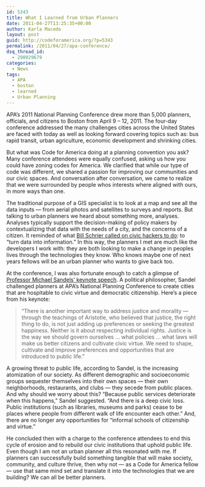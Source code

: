 ```yaml
---
id: 5343
title: What I Learned from Urban Planners
date: 2011-04-27T13:25:35+00:00
author: Karla Macedo
layout: post
guid: http://codeforamerica.org/?p=5343
permalink: /2011/04/27/apa-conference/
dsq_thread_id:
  - 290029679
categories:
  - News
tags:
  - APA
  - boston
  - learned
  - Urban Planning
---
```

APA&#8217;s 2011 National Planning Conference drew more than 5,000 planners, officials, and citizens to Boston from April 9 &#8211; 12, 2011. The four-day conference addressed the many challenges cities across the United States are faced with today as well as looking forward covering topics such as: bus rapid transit, urban agriculture, economic development and shrinking cities.

But what was Code for America doing at a planning convention you ask? Many conference attendees were equally confused, asking us how you could have zoning codes for America. We clarified that while our type of code was different, we shared a passion for improving our communities and our civic spaces. And conversation after conversation, we came to realize that we were surrounded by people whos interests where aligned with ours, in more ways than one.

The traditional purpose of a GIS specialist is to look at a map and see all the data inputs &#8212; from aerial photos and satellites to surveys and reports. But talking to urban planners we heard about something more, analyses. Analyses typically support the decision-making of policy makers by contextualizing that data with the needs of a city, and the concerns of a citizen. It reminded of what [Bill Schrier called on civic hackers to do](http://codeforamerica.org/2011/02/25/data-camp-seattle-northwest-gov-2-0-geeks-make-it-look-easy/): to “turn data into information.” In this way, the planners I met are much like the developers I work with: they are both looking to make a change in peoples lives through the technologies they know. Who knows maybe one of next years fellows will be an urban planner who wants to give back too.

At the conference, I was also fortunate enough to catch a glimpse of [Professor Michael Sandels&#8217; keynote speech](http://www.planning.org/conference/news/coverage/openingkeynote.htm). A political philosopher, Sandel challenged planners at APA&#8217;s National Planning Conference to create cities that are hospitable to civic virtue and democratic citizenship. Here&#8217;s a piece from his keynote:

> “There is another important way to address justice and morality — through the teachings of Aristotle, who believed that justice, the right thing to do, is not just adding up preferences or seeking the greatest happiness. Neither is it about respecting individual rights. Justice is the way we should govern ourselves &#8230; what policies &#8230; what laws will make us better citizens and cultivate civic virtue. We need to shape, cultivate and improve preferences and opportunities that are introduced to public life.&#8221;

A growing threat to public life, according to Sandel, is the increasing atomization of our society. As different demographic and socioeconomic groups sequester themselves into their own spaces &#8212; their own neighborhoods, restaurants, and clubs &#8212; they secede from public places. And why should we worry about this? &#8220;Because public services deteriorate when this happens,&#8221; Sandel suggested. &#8220;And there is a deep civic loss. Public institutions (such as libraries, museums and parks) cease to be places where people from different walk of life encounter each other.&#8221; And, there are no longer any opportunities for &#8220;informal schools of citizenship and virtue.&#8221;

He concluded then with a charge to the conference attendees to end this cycle of erosion and to rebuild our civic institutions that uphold public life. Even though I am not an urban planner all this resonated with me. If planners can successfully build something tangible that will make society, community, and culture thrive, then why not &#8212; as a Code for America fellow &#8212; use that same mind set and translate it into the technologies that we are building? We can all be better planners.
